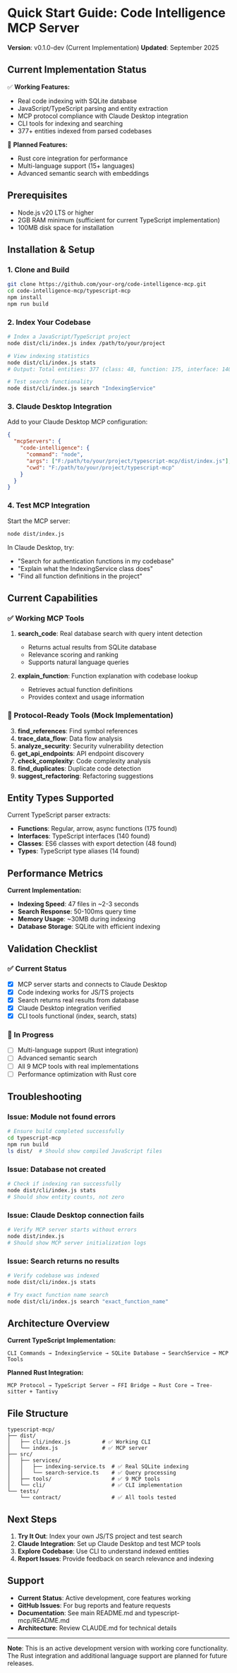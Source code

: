 # Quick Start Guide: Code Intelligence MCP Server

**Version**: v0.1.0-dev (Current Implementation)
**Updated**: September 2025

## Current Implementation Status

✅ **Working Features:**
- Real code indexing with SQLite database
- JavaScript/TypeScript parsing and entity extraction
- MCP protocol compliance with Claude Desktop integration
- CLI tools for indexing and searching
- 377+ entities indexed from parsed codebases

🚧 **Planned Features:**
- Rust core integration for performance
- Multi-language support (15+ languages)
- Advanced semantic search with embeddings

## Prerequisites

- Node.js v20 LTS or higher
- 2GB RAM minimum (sufficient for current TypeScript implementation)
- 100MB disk space for installation

## Installation & Setup

### 1. Clone and Build

```bash
git clone https://github.com/your-org/code-intelligence-mcp.git
cd code-intelligence-mcp/typescript-mcp
npm install
npm run build
```

### 2. Index Your Codebase

```bash
# Index a JavaScript/TypeScript project
node dist/cli/index.js index /path/to/your/project

# View indexing statistics
node dist/cli/index.js stats
# Output: Total entities: 377 (class: 48, function: 175, interface: 140, type: 14)

# Test search functionality
node dist/cli/index.js search "IndexingService"
```

### 3. Claude Desktop Integration

Add to your Claude Desktop MCP configuration:

```json
{
  "mcpServers": {
    "code-intelligence": {
      "command": "node",
      "args": ["F:/path/to/your/project/typescript-mcp/dist/index.js"],
      "cwd": "F:/path/to/your/project/typescript-mcp"
    }
  }
}
```

### 4. Test MCP Integration

Start the MCP server:
```bash
node dist/index.js
```

In Claude Desktop, try:
- "Search for authentication functions in my codebase"
- "Explain what the IndexingService class does"
- "Find all function definitions in the project"

## Current Capabilities

### ✅ Working MCP Tools

1. **search_code**: Real database search with query intent detection
   - Returns actual results from SQLite database
   - Relevance scoring and ranking
   - Supports natural language queries

2. **explain_function**: Function explanation with codebase lookup
   - Retrieves actual function definitions
   - Provides context and usage information

### 🔧 Protocol-Ready Tools (Mock Implementation)

3. **find_references**: Find symbol references
4. **trace_data_flow**: Data flow analysis
5. **analyze_security**: Security vulnerability detection
6. **get_api_endpoints**: API endpoint discovery
7. **check_complexity**: Code complexity analysis
8. **find_duplicates**: Duplicate code detection
9. **suggest_refactoring**: Refactoring suggestions

## Entity Types Supported

Current TypeScript parser extracts:
- **Functions**: Regular, arrow, async functions (175 found)
- **Interfaces**: TypeScript interfaces (140 found)
- **Classes**: ES6 classes with export detection (48 found)
- **Types**: TypeScript type aliases (14 found)

## Performance Metrics

**Current Implementation:**
- **Indexing Speed**: 47 files in ~2-3 seconds
- **Search Response**: 50-100ms query time
- **Memory Usage**: ~30MB during indexing
- **Database Storage**: SQLite with efficient indexing

## Validation Checklist

### ✅ Current Status
- [x] MCP server starts and connects to Claude Desktop
- [x] Code indexing works for JS/TS projects
- [x] Search returns real results from database
- [x] Claude Desktop integration verified
- [x] CLI tools functional (index, search, stats)

### 🚧 In Progress
- [ ] Multi-language support (Rust integration)
- [ ] Advanced semantic search
- [ ] All 9 MCP tools with real implementations
- [ ] Performance optimization with Rust core

## Troubleshooting

### Issue: Module not found errors
```bash
# Ensure build completed successfully
cd typescript-mcp
npm run build
ls dist/  # Should show compiled JavaScript files
```

### Issue: Database not created
```bash
# Check if indexing ran successfully
node dist/cli/index.js stats
# Should show entity counts, not zero
```

### Issue: Claude Desktop connection fails
```bash
# Verify MCP server starts without errors
node dist/index.js
# Should show MCP server initialization logs
```

### Issue: Search returns no results
```bash
# Verify codebase was indexed
node dist/cli/index.js stats

# Try exact function name search
node dist/cli/index.js search "exact_function_name"
```

## Architecture Overview

**Current TypeScript Implementation:**
```
CLI Commands → IndexingService → SQLite Database → SearchService → MCP Tools
```

**Planned Rust Integration:**
```
MCP Protocol → TypeScript Server → FFI Bridge → Rust Core → Tree-sitter + Tantivy
```

## File Structure

```
typescript-mcp/
├── dist/
│   ├── cli/index.js          # ✅ Working CLI
│   └── index.js              # ✅ MCP server
├── src/
│   ├── services/
│   │   ├── indexing-service.ts  # ✅ Real SQLite indexing
│   │   └── search-service.ts    # ✅ Query processing
│   ├── tools/                   # ✅ 9 MCP tools
│   └── cli/                     # ✅ CLI implementation
└── tests/
    └── contract/                # ✅ All tools tested
```

## Next Steps

1. **Try It Out**: Index your own JS/TS project and test search
2. **Claude Integration**: Set up Claude Desktop and test MCP tools
3. **Explore Codebase**: Use CLI to understand indexed entities
4. **Report Issues**: Provide feedback on search relevance and indexing

## Support

- **Current Status**: Active development, core features working
- **GitHub Issues**: For bug reports and feature requests
- **Documentation**: See main README.md and typescript-mcp/README.md
- **Architecture**: Review CLAUDE.md for technical details

---

**Note**: This is an active development version with working core functionality. The Rust integration and additional language support are planned for future releases.